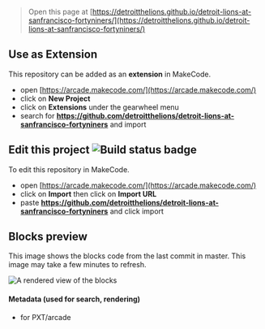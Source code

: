  


> Open this page at [https://detroitthelions.github.io/detroit-lions-at-sanfrancisco-fortyniners/](https://detroitthelions.github.io/detroit-lions-at-sanfrancisco-fortyniners/)

## Use as Extension

This repository can be added as an **extension** in MakeCode.

* open [https://arcade.makecode.com/](https://arcade.makecode.com/)
* click on **New Project**
* click on **Extensions** under the gearwheel menu
* search for **https://github.com/detroitthelions/detroit-lions-at-sanfrancisco-fortyniners** and import

## Edit this project ![Build status badge](https://github.com/detroitthelions/detroit-lions-at-sanfrancisco-fortyniners/workflows/MakeCode/badge.svg)

To edit this repository in MakeCode.

* open [https://arcade.makecode.com/](https://arcade.makecode.com/)
* click on **Import** then click on **Import URL**
* paste **https://github.com/detroitthelions/detroit-lions-at-sanfrancisco-fortyniners** and click import

## Blocks preview

This image shows the blocks code from the last commit in master.
This image may take a few minutes to refresh.

![A rendered view of the blocks](https://github.com/detroitthelions/detroit-lions-at-sanfrancisco-fortyniners/raw/master/.github/makecode/blocks.png)

#### Metadata (used for search, rendering)

* for PXT/arcade
<script src="https://makecode.com/gh-pages-embed.js"></script><script>makeCodeRender("{{ site.makecode.home_url }}", "{{ site.github.owner_name }}/{{ site.github.repository_name }}");</script>
